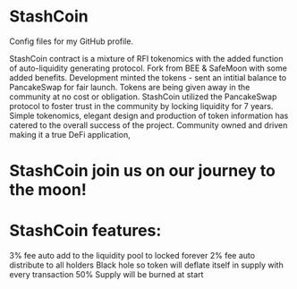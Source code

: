 # StashCoin

Config files for my GitHub profile.

StashCoin contract is a mixture of RFI tokenomics with the added function of auto-liquidity generating protocol. 
Fork from BEE & SafeMoon with some added benefits. 
Development minted the tokens - sent an intitial balance to PancakeSwap for fair launch. 
Tokens are being given away in the community at no cost or obligation. 
StashCoin utilized the PancakeSwap protocol to foster trust in the community by locking liquidity for 7 years. 
Simple tokenomics, elegant design and production of token information has catered to the overall success of the project. 
Community owned and driven making it a true DeFi application,  

# StashCoin join us on our journey to the moon!

# StashCoin features:
   3% fee auto add to the liquidity pool to locked forever 
   2% fee auto distribute to all holders
   Black hole so token will deflate itself in supply with every transaction
   50% Supply will be burned at start
